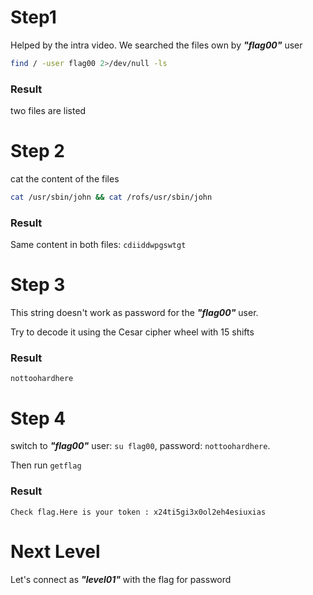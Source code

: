 # Step1
Helped by the intra video. We searched the files own by **_"flag00"_** user

```bash
find / -user flag00 2>/dev/null -ls
```
### Result
two files are listed

# Step 2
cat the content of the files
```bash
cat /usr/sbin/john && cat /rofs/usr/sbin/john
```

### Result
Same content in both files: `cdiiddwpgswtgt`

# Step 3
This string doesn't work as password for the **_"flag00"_** user.

Try to decode it using the Cesar cipher wheel with 15 shifts

### Result
`nottoohardhere` 

# Step 4
switch to **_"flag00"_** user: `su flag00`, password:  `nottoohardhere`.

Then run `getflag`

### Result
`Check flag.Here is your token : x24ti5gi3x0ol2eh4esiuxias`


# Next Level
Let's connect as **_"level01"_** with the flag for password 

